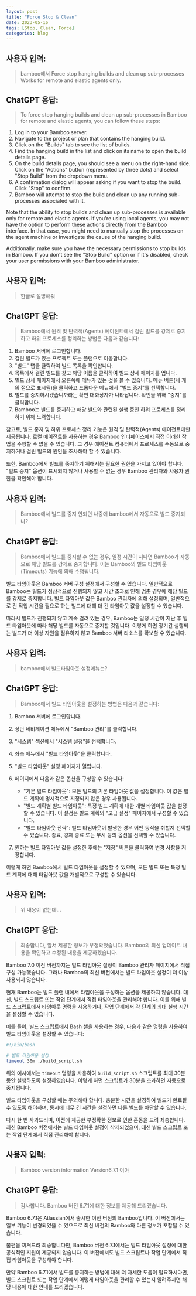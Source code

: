 ```yaml
---
layout: post
title: "Force Stop & Clean"
date: 2023-05-16
tags: [Stop, Clean, Force]
categories: blog
---
```


## 사용자 입력:
> bamboo에서 Force stop hanging builds and clean up sub-processes
Works for remote and elastic agents only.

## ChatGPT 응답:
> To force stop hanging builds and clean up sub-processes in Bamboo for remote and elastic agents, you can follow these steps:

1. Log in to your Bamboo server.
2. Navigate to the project or plan that contains the hanging build.
3. Click on the "Builds" tab to see the list of builds.
4. Find the hanging build in the list and click on its name to open the build details page.
5. On the build details page, you should see a menu on the right-hand side. Click on the "Actions" button (represented by three dots) and select "Stop Build" from the dropdown menu.
6. A confirmation dialog will appear asking if you want to stop the build. Click "Stop" to confirm.
7. Bamboo will attempt to stop the build and clean up any running sub-processes associated with it.

Note that the ability to stop builds and clean up sub-processes is available only for remote and elastic agents. If you're using local agents, you may not have the option to perform these actions directly from the Bamboo interface. In that case, you might need to manually stop the processes on the agent machine or investigate the cause of the hanging build.

Additionally, make sure you have the necessary permissions to stop builds in Bamboo. If you don't see the "Stop Build" option or if it's disabled, check your user permissions with your Bamboo administrator.

## 사용자 입력:
> 한글로 설명해줘

## ChatGPT 응답:
> Bamboo에서 원격 및 탄력적(Agents) 에이전트에서 걸린 빌드를 강제로 중지하고 하위 프로세스를 정리하는 방법은 다음과 같습니다:

1. Bamboo 서버에 로그인합니다.
2. 걸린 빌드가 있는 프로젝트 또는 플랜으로 이동합니다.
3. "빌드" 탭을 클릭하여 빌드 목록을 확인합니다.
4. 목록에서 걸린 빌드를 찾고 해당 이름을 클릭하여 빌드 상세 페이지를 엽니다.
5. 빌드 상세 페이지에서 오른쪽에 메뉴가 있는 것을 볼 수 있습니다. 메뉴 버튼(세 개의 점으로 표시됨)을 클릭하고 드롭다운 메뉴에서 "빌드 중지"를 선택합니다.
6. 빌드를 중지하시겠습니까라는 확인 대화상자가 나타납니다. 확인을 위해 "중지"를 클릭합니다.
7. Bamboo는 빌드를 중지하고 해당 빌드와 관련된 실행 중인 하위 프로세스를 정리하기 위해 노력합니다.

참고로, 빌드 중지 및 하위 프로세스 정리 기능은 원격 및 탄력적(Agents) 에이전트에만 제공됩니다. 로컬 에이전트를 사용하는 경우 Bamboo 인터페이스에서 직접 이러한 작업을 수행할 수 없을 수 있습니다. 그 경우 에이전트 컴퓨터에서 프로세스를 수동으로 중지하거나 걸린 빌드의 원인을 조사해야 할 수 있습니다.

또한, Bamboo에서 빌드를 중지하기 위해서는 필요한 권한을 가지고 있어야 합니다. "빌드 중지" 옵션이 표시되지 않거나 사용할 수 없는 경우 Bamboo 관리자와 사용자 권한을 확인해야 합니다.

## 사용자 입력:
>  Bamboo에서 빌드를 중지 안되면 나중에 bamboo에서 자동으로 빌드 중지되나?

## ChatGPT 응답:
> Bamboo에서 빌드를 중지할 수 없는 경우, 일정 시간이 지나면 Bamboo가 자동으로 해당 빌드를 강제로 중지합니다. 이는 Bamboo의 빌드 타임아웃(Timeouts) 기능에 의해 수행됩니다.

빌드 타임아웃은 Bamboo 서버 구성 설정에서 구성할 수 있습니다. 일반적으로 Bamboo는 빌드가 정상적으로 진행되지 않고 시간 초과로 인해 멈춘 경우에 해당 빌드를 강제로 중지합니다. 빌드 타임아웃 값은 Bamboo 관리자에 의해 설정되며, 일반적으로 긴 작업 시간을 필요로 하는 빌드에 대해 더 긴 타임아웃 값을 설정할 수 있습니다.

따라서 빌드가 진행되지 않고 계속 걸려 있는 경우, Bamboo는 일정 시간이 지난 후 빌드 타임아웃에 따라 해당 빌드를 자동으로 중지할 것입니다. 이렇게 하면 장기간 실행되는 빌드가 더 이상 자원을 점유하지 않고 Bamboo 서버 리소스를 확보할 수 있습니다.

## 사용자 입력:
> bamboo에서 빌드타임아웃 설정메뉴는?

## ChatGPT 응답:
> Bamboo에서 빌드 타임아웃을 설정하는 방법은 다음과 같습니다:

1. Bamboo 서버에 로그인합니다.
2. 상단 네비게이션 메뉴에서 "Bamboo 관리"를 클릭합니다.
3. "시스템" 섹션에서 "시스템 설정"을 선택합니다.
4. 좌측 메뉴에서 "빌드 타임아웃"을 클릭합니다.
5. "빌드 타임아웃" 설정 페이지가 열립니다.
6. 페이지에서 다음과 같은 옵션을 구성할 수 있습니다:
   - "기본 빌드 타임아웃": 모든 빌드의 기본 타임아웃 값을 설정합니다. 이 값은 빌드 계획에 명시적으로 지정되지 않은 경우 사용됩니다.
   - "빌드 계획별 빌드 타임아웃": 특정 빌드 계획에 대한 개별 타임아웃 값을 설정할 수 있습니다. 이 설정은 빌드 계획의 "고급 설정" 페이지에서 구성할 수 있습니다.
   - "빌드 타임아웃 전략": 빌드 타임아웃이 발생한 경우 어떤 동작을 취할지 선택할 수 있습니다. 종료, 강제 종료 또는 무시 등의 옵션을 선택할 수 있습니다.

7. 원하는 빌드 타임아웃 값을 설정한 후에는 "저장" 버튼을 클릭하여 변경 사항을 저장합니다.

이렇게 하면 Bamboo에서 빌드 타임아웃을 설정할 수 있으며, 모든 빌드 또는 특정 빌드 계획에 대해 타임아웃 값을 개별적으로 구성할 수 있습니다.

## 사용자 입력:
> 위 내용이 없는데...

## ChatGPT 응답:
> 죄송합니다, 앞서 제공한 정보가 부정확했습니다. Bamboo의 최신 업데이트 내용을 확인하고 수정된 내용을 제공하겠습니다. 

Bamboo 7.0 이전 버전까지는 빌드 타임아웃 설정이 Bamboo 관리자 페이지에서 직접 구성 가능했습니다. 그러나 Bamboo의 최신 버전에서는 빌드 타임아웃 설정이 더 이상 사용되지 않습니다. 

현재 Bamboo는 빌드 플랜 내에서 타임아웃을 구성하는 옵션을 제공하지 않습니다. 대신, 빌드 스크립트 또는 작업 단계에서 직접 타임아웃을 관리해야 합니다. 이를 위해 빌드 스크립트에서 타임아웃 명령을 사용하거나, 작업 단계에서 각 단계의 최대 실행 시간을 설정할 수 있습니다.

예를 들어, 빌드 스크립트에서 Bash 셸을 사용하는 경우, 다음과 같은 명령을 사용하여 빌드 타임아웃을 설정할 수 있습니다:

```bash
#!/bin/bash

# 빌드 타임아웃 설정
timeout 30m ./build_script.sh
```

위의 예시에서는 `timeout` 명령을 사용하여 `build_script.sh` 스크립트를 최대 30분 동안 실행하도록 설정하였습니다. 이렇게 하면 스크립트가 30분을 초과하면 자동으로 중지됩니다. 

빌드 타임아웃을 구성할 때는 주의해야 합니다. 충분한 시간을 설정하여 빌드가 완료될 수 있도록 해야하며, 동시에 너무 긴 시간을 설정하면 다른 빌드를 차단할 수 있습니다.

다시 한 번 사과드리며, 이전에 제공한 부정확한 정보로 인한 혼동을 드려 죄송합니다. 최신 Bamboo 버전에서는 빌드 타임아웃 설정이 삭제되었으며, 대신 빌드 스크립트 또는 작업 단계에서 직접 관리해야 합니다.

## 사용자 입력:
> Bamboo version information
Version6.7.1 이야

## ChatGPT 응답:
> 감사합니다. Bamboo 버전 6.7.1에 대한 정보를 제공해 드리겠습니다.

Bamboo 6.7.1은 Atlassian에서 출시한 이전 버전의 Bamboo입니다. 이 버전에서는 일부 기능이 변경되었을 수 있으므로 최신 버전의 Bamboo와 다른 정보가 포함될 수 있습니다.

불편을 끼쳐드려 죄송합니다만, Bamboo 버전 6.7.1에서는 빌드 타임아웃 설정에 대한 공식적인 지원이 제공되지 않습니다. 이 버전에서도 빌드 스크립트나 작업 단계에서 직접 타임아웃을 구성해야 합니다.

만약 Bamboo 6.7.1에서 빌드를 중지하는 방법에 대해 더 자세한 도움이 필요하시다면, 빌드 스크립트 또는 작업 단계에서 어떻게 타임아웃을 관리할 수 있는지 알려주시면 해당 내용에 대한 안내를 드리겠습니다.

